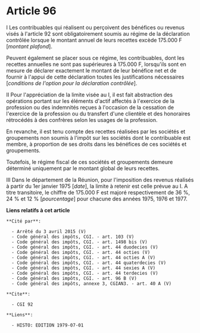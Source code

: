 # Article 96

I  Les contribuables qui réalisent ou perçoivent des bénéfices ou revenus visés à l'article 92 sont obligatoirement soumis au
régime de la déclaration contrôlée lorsque le montant annuel de leurs recettes excède 175.000 F [*montant plafond*].

Peuvent également se placer sous ce régime, les contribuables, dont les recettes annuelles ne sont pas supérieures à 175.000
F, lorsqu'ils sont en mesure de déclarer exactement le montant de leur bénéfice net et de fournir à l'appui de cette
déclaration toutes les justifications nécessaires [*conditions de l'option pour la déclaration contrôlée*].

II  Pour l'appréciation de la limite visée au I, il est fait abstraction des opérations portant sur les éléments d'actif
affectés à l'exercice de la profession ou des indemnités reçues à l'occasion de la cessation de l'exercice de la profession
ou du transfert d'une clientèle et des honoraires rétrocédés à des confrères selon les usages de la profession.

En revanche, il est tenu compte des recettes réalisées par les sociétés et groupements non soumis à l'impôt sur les sociétés
dont le contribuable est membre, à proportion de ses droits dans les bénéfices de ces sociétés et groupements.

Toutefois, le régime fiscal de ces sociétés et groupements demeure déterminé uniquement par le montant global de leurs
recettes.

III  Dans le département de la Réunion, pour l'imposition des revenus réalisés à partir du 1er janvier 1975 [*date*], la
limite à retenir est celle prévue au I. A titre transitoire, le chiffre de 175.000 F est majoré respectivement de 36 %, 24 %
et 12 % [*pourcentage*] pour chacune des années 1975, 1976 et 1977.

**Liens relatifs à cet article**

	**Cité par**:

	  - Arrêté du 3 avril 2015 (V)
	  - Code général des impôts, CGI. - art. 103 (V)
	  - Code général des impôts, CGI. - art. 1498 bis (V)
	  - Code général des impôts, CGI. - art. 44 duodecies (V)
	  - Code général des impôts, CGI. - art. 44 octies (V)
	  - Code général des impôts, CGI. - art. 44 octies A (V)
	  - Code général des impôts, CGI. - art. 44 quaterdecies (V)
	  - Code général des impôts, CGI. - art. 44 sexies A (V)
	  - Code général des impôts, CGI. - art. 44 terdecies (V)
	  - Code général des impôts, CGI. - art. 96 B (V)
	  - Code général des impôts, annexe 3, CGIAN3. - art. 40 A (V)

	**Cite**:

	  - CGI 92

	**Liens**:

	  - HISTO: EDITION 1979-07-01
